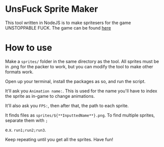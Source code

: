 # UnsFuck Sprite Maker

This tool written in NodeJS is to make spritesers for the game UNSTOPPABLE FUCK. The game can be found [here](https://github.com/Saxashitter/UNSTOPPABLE-FUCK-Poyo-and-the-Refill-Mart)

# How to use

Make a ``sprites/`` folder in the same directory as the tool.
All sprites must be in .png for the packer to work, but you can modify the tool to make other formats work.

Open up your terminal, install the packages as so, and run the script.

It'll ask you ``Animation name:``. This is used for the name you'll have to index the sprite as in-game to change animations.

It'll also ask you ``FPS:``, then after that, the path to each sprite.

It finds files as ``sprites/${**InputtedName**}.png``. To find multiple sprites, separate them with ``;``

e.x. ``run1;run2;run3``.

Keep repeating until you get all the sprites. Have fun!
